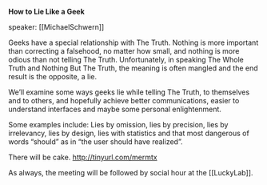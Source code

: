 **How to Lie Like a Geek**

speaker: [[MichaelSchwern]]

Geeks have a special relationship with The Truth. Nothing is more important than correcting a falsehood, no matter how small, and nothing is more odious than not telling The Truth. Unfortunately, in speaking The Whole Truth and Nothing But The Truth, the meaning is often mangled and the end result is the opposite, a lie.

We’ll examine some ways geeks lie while telling The Truth, to themselves and to others, and hopefully achieve better communications, easier to understand interfaces and maybe some personal enlightenment.

Some examples include: Lies by omission, lies by precision, lies by irrelevancy, lies by design, lies with statistics and that most dangerous of words “should” as in “the user should have realized”.

There will be cake.
http://tinyurl.com/mermtx

As always, the meeting will be followed by social hour at the [[LuckyLab]].
